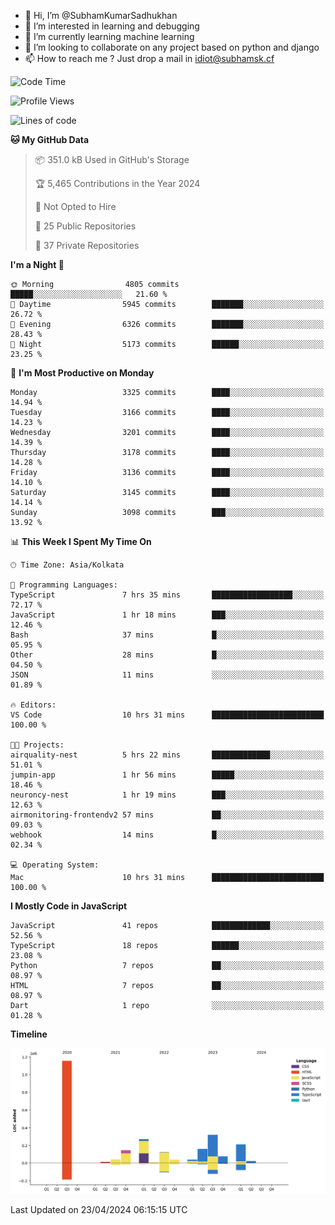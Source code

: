 - 👋 Hi, I’m @SubhamKumarSadhukhan
- 👀 I’m interested in learning and debugging
- 🌱 I’m currently learning machine learning
- 💞️ I’m looking to collaborate on any project based on python and django
- 📫 How to reach me ?
      Just drop a mail in idiot@subhamsk.cf

<!---
SubhamKumarSadhukhan/SubhamKumarSadhukhan is a ✨ special ✨ repository because its `README.md` (this file) appears on your GitHub profile.
You can click the Preview link to take a look at your changes.
--->


<!--START_SECTION:waka-->
![Code Time](http://img.shields.io/badge/Code%20Time-2%2C132%20hrs%2031%20mins-blue)

![Profile Views](http://img.shields.io/badge/Profile%20Views-0-blue)

![Lines of code](https://img.shields.io/badge/From%20Hello%20World%20I%27ve%20Written-2.6%20million%20lines%20of%20code-blue)

**🐱 My GitHub Data** 

> 📦 351.0 kB Used in GitHub's Storage 
 > 
> 🏆 5,465 Contributions in the Year 2024
 > 
> 🚫 Not Opted to Hire
 > 
> 📜 25 Public Repositories 
 > 
> 🔑 37 Private Repositories 
 > 
**I'm a Night 🦉** 

```text
🌞 Morning                4805 commits        █████░░░░░░░░░░░░░░░░░░░░   21.60 % 
🌆 Daytime                5945 commits        ███████░░░░░░░░░░░░░░░░░░   26.72 % 
🌃 Evening                6326 commits        ███████░░░░░░░░░░░░░░░░░░   28.43 % 
🌙 Night                  5173 commits        ██████░░░░░░░░░░░░░░░░░░░   23.25 % 
```
📅 **I'm Most Productive on Monday** 

```text
Monday                   3325 commits        ████░░░░░░░░░░░░░░░░░░░░░   14.94 % 
Tuesday                  3166 commits        ████░░░░░░░░░░░░░░░░░░░░░   14.23 % 
Wednesday                3201 commits        ████░░░░░░░░░░░░░░░░░░░░░   14.39 % 
Thursday                 3178 commits        ████░░░░░░░░░░░░░░░░░░░░░   14.28 % 
Friday                   3136 commits        ████░░░░░░░░░░░░░░░░░░░░░   14.10 % 
Saturday                 3145 commits        ████░░░░░░░░░░░░░░░░░░░░░   14.14 % 
Sunday                   3098 commits        ███░░░░░░░░░░░░░░░░░░░░░░   13.92 % 
```


📊 **This Week I Spent My Time On** 

```text
🕑︎ Time Zone: Asia/Kolkata

💬 Programming Languages: 
TypeScript               7 hrs 35 mins       ██████████████████░░░░░░░   72.17 % 
JavaScript               1 hr 18 mins        ███░░░░░░░░░░░░░░░░░░░░░░   12.46 % 
Bash                     37 mins             █░░░░░░░░░░░░░░░░░░░░░░░░   05.95 % 
Other                    28 mins             █░░░░░░░░░░░░░░░░░░░░░░░░   04.50 % 
JSON                     11 mins             ░░░░░░░░░░░░░░░░░░░░░░░░░   01.89 % 

🔥 Editors: 
VS Code                  10 hrs 31 mins      █████████████████████████   100.00 % 

🐱‍💻 Projects: 
airquality-nest          5 hrs 22 mins       █████████████░░░░░░░░░░░░   51.01 % 
jumpin-app               1 hr 56 mins        █████░░░░░░░░░░░░░░░░░░░░   18.46 % 
neuroncy-nest            1 hr 19 mins        ███░░░░░░░░░░░░░░░░░░░░░░   12.63 % 
airmonitoring-frontendv2 57 mins             ██░░░░░░░░░░░░░░░░░░░░░░░   09.03 % 
webhook                  14 mins             █░░░░░░░░░░░░░░░░░░░░░░░░   02.34 % 

💻 Operating System: 
Mac                      10 hrs 31 mins      █████████████████████████   100.00 % 
```

**I Mostly Code in JavaScript** 

```text
JavaScript               41 repos            █████████████░░░░░░░░░░░░   52.56 % 
TypeScript               18 repos            ██████░░░░░░░░░░░░░░░░░░░   23.08 % 
Python                   7 repos             ██░░░░░░░░░░░░░░░░░░░░░░░   08.97 % 
HTML                     7 repos             ██░░░░░░░░░░░░░░░░░░░░░░░   08.97 % 
Dart                     1 repo              ░░░░░░░░░░░░░░░░░░░░░░░░░   01.28 % 
```



**Timeline**

![Lines of Code chart](https://raw.githubusercontent.com/SubhamKumarSadhukhan/SubhamKumarSadhukhan/main/assets/bar_graph.png)


 Last Updated on 23/04/2024 06:15:15 UTC
<!--END_SECTION:waka-->
